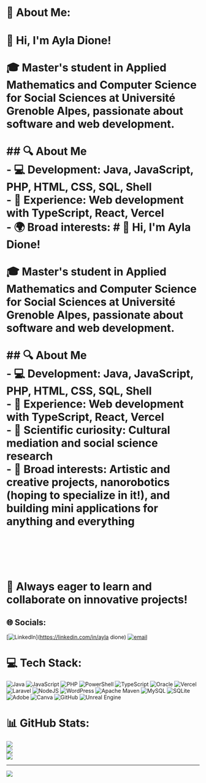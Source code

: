 # 💫 About Me:
# 👋 Hi, I'm Ayla Dione!<br><br>🎓 **Master's student in Applied Mathematics and Computer Science for Social Sciences** at Université Grenoble Alpes, passionate about software and web development.<br><br>## 🔍 About Me<br>- 💻 **Development**: Java, JavaScript, PHP, HTML, CSS, SQL, Shell<br>- 🚀 **Experience**: Web development with TypeScript, React, Vercel<br>- 🌍 **Broad interests**: # 👋 Hi, I'm Ayla Dione!<br><br>🎓 **Master's student in Applied Mathematics and Computer Science for Social Sciences** at Université Grenoble Alpes, passionate about software and web development.<br><br>## 🔍 About Me<br>- 💻 **Development**: Java, JavaScript, PHP, HTML, CSS, SQL, Shell<br>- 🚀 **Experience**: Web development with TypeScript, React, Vercel<br>- 🔬 **Scientific curiosity**: Cultural mediation and social science research<br>- 🎨 **Broad interests**: Artistic and creative projects, nanorobotics (hoping to specialize in it!), and building mini applications for anything and everything<br><br><br><br><br>🚀 Always eager to learn and collaborate on innovative projects!<br>


## 🌐 Socials:
[![LinkedIn](https://img.shields.io/badge/LinkedIn-%230077B5.svg?logo=linkedin&logoColor=white)](https://linkedin.com/in/ayla dione) [![email](https://img.shields.io/badge/Email-D14836?logo=gmail&logoColor=white)](mailto:aylashdione@gmail.com) 

# 💻 Tech Stack:
![Java](https://img.shields.io/badge/java-%23ED8B00.svg?style=for-the-badge&logo=openjdk&logoColor=white) ![JavaScript](https://img.shields.io/badge/javascript-%23323330.svg?style=for-the-badge&logo=javascript&logoColor=%23F7DF1E) ![PHP](https://img.shields.io/badge/php-%23777BB4.svg?style=for-the-badge&logo=php&logoColor=white) ![PowerShell](https://img.shields.io/badge/PowerShell-%235391FE.svg?style=for-the-badge&logo=powershell&logoColor=white) ![TypeScript](https://img.shields.io/badge/typescript-%23007ACC.svg?style=for-the-badge&logo=typescript&logoColor=white) ![Oracle](https://img.shields.io/badge/Oracle-F80000?style=for-the-badge&logo=oracle&logoColor=white) ![Vercel](https://img.shields.io/badge/vercel-%23000000.svg?style=for-the-badge&logo=vercel&logoColor=white) ![Laravel](https://img.shields.io/badge/laravel-%23FF2D20.svg?style=for-the-badge&logo=laravel&logoColor=white) ![NodeJS](https://img.shields.io/badge/node.js-6DA55F?style=for-the-badge&logo=node.js&logoColor=white) ![WordPress](https://img.shields.io/badge/WordPress-%23117AC9.svg?style=for-the-badge&logo=WordPress&logoColor=white) ![Apache Maven](https://img.shields.io/badge/Apache%20Maven-C71A36?style=for-the-badge&logo=Apache%20Maven&logoColor=white) ![MySQL](https://img.shields.io/badge/mysql-4479A1.svg?style=for-the-badge&logo=mysql&logoColor=white) ![SQLite](https://img.shields.io/badge/sqlite-%2307405e.svg?style=for-the-badge&logo=sqlite&logoColor=white) ![Adobe](https://img.shields.io/badge/adobe-%23FF0000.svg?style=for-the-badge&logo=adobe&logoColor=white) ![Canva](https://img.shields.io/badge/Canva-%2300C4CC.svg?style=for-the-badge&logo=Canva&logoColor=white) ![GitHub](https://img.shields.io/badge/github-%23121011.svg?style=for-the-badge&logo=github&logoColor=white) ![Unreal Engine](https://img.shields.io/badge/unrealengine-%23313131.svg?style=for-the-badge&logo=unrealengine&logoColor=white)
# 📊 GitHub Stats:
![](https://github-readme-stats.vercel.app/api?username=ayladne&theme=merko&hide_border=false&include_all_commits=false&count_private=false)<br/>
![](https://nirzak-streak-stats.vercel.app/?user=ayladne&theme=merko&hide_border=false)<br/>
![](https://github-readme-stats.vercel.app/api/top-langs/?username=ayladne&theme=merko&hide_border=false&include_all_commits=false&count_private=false&layout=compact)

---
[![](https://visitcount.itsvg.in/api?id=ayladne&icon=0&color=0)](https://visitcount.itsvg.in)

<!-- Proudly created with GPRM ( https://gprm.itsvg.in ) -->
